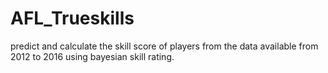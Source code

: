 # AFL_Trueskills

predict and calculate the skill score of players from the data available from 2012 to 2016 using bayesian skill rating.
